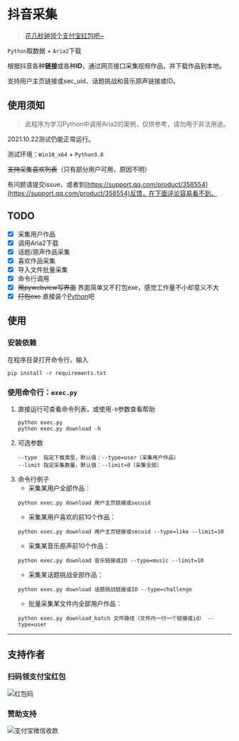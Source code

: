 # 抖音采集

> [花几秒钟领个支付宝红包吧~](#支持作者)

`Python`取数据 + `Aria2`下载

根据抖音各种**链接**或各种**ID**，通过网页接口采集视频作品，并下载作品到本地。

支持用户主页链接或sec_uid、话题挑战和音乐原声链接或ID。

## 使用须知

> 此程序为学习Python中调用Aria2的案例，仅供参考，请勿用于非法用途。

2021.10.22测试仍能正常运行。

测试环境：`Win10_x64` + `Python3.8`

~~支持采集喜欢列表~~（只有部分用户可用，原因不明）

有问题请提交issue，或者到[https://support.qq.com/product/358554](https://support.qq.com/product/358554)反馈，在下面评论容易看不到。

## TODO

- [x] 采集用户作品
- [x] 调用Aria2下载
- [x] 话题/原声作品采集
- [x] 喜欢作品采集
- [x] 导入文件批量采集
- [x] 命令行调用
- [x] ~~用pywebview写界面~~ 界面简单又不打包exe，感觉工作量不小却意义不大
- [x] ~~打包exe~~ 直接装个[Python](https://www.python.org/ftp/python/3.8.10/python-3.8.10-amd64.exe)吧

## 使用

### 安装依赖

在程序目录打开命令行，输入
```
pip install -r requirements.txt
```

### 使用命令行：`exec.py`

1. 直接运行可查看命令列表，或使用`-h`参数查看帮助
    ```
    python exec.py
    python exec.py download -h
    ```
2. 可选参数
    ```
    --type  指定下载类型，默认值：--type=user（采集用户作品）
    --limit 指定采集数量，默认值：--limit=0（采集全部）
    ```
3. 命令行例子
    - 采集某用户全部作品：
    ```
    python exec.py download 用户主页链接或secuid
    ```
    - 采集某用户喜欢的前10个作品：
    ```
    python exec.py download 用户主页链接或secuid --type=like --limit=10
    ```
    - 采集某音乐原声前10个作品：
    ```
    python exec.py download 音乐链接或ID --type=music --limit=10
    ```
    - 采集某话题挑战全部作品：
    ```
    python exec.py download 话题挑战链接或ID --type=challenge
    ```
    - 批量采集某文件内全部用户作品：
    ```
    python exec.py download_batch 文件路径（文件内一行一个链接或id） --type=user
    ```

---

## 支持作者

### 扫码领支付宝红包

![红包码][2]

### 赞助支持

![支付宝微信收款][1]

  [1]: https://erma0.cn/images/qrcode/shouqianma.png
  [2]: https://erma0.cn/images/qrcode/hongbao.jpg

